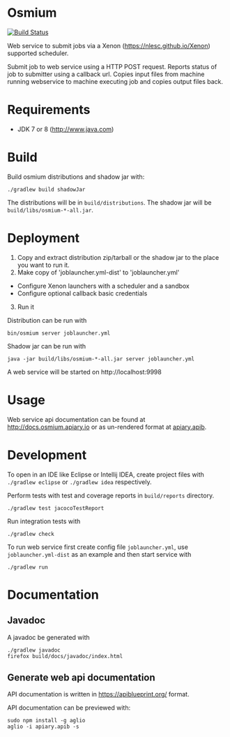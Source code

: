 Osmium
======

[![Build Status](https://travis-ci.org/NLeSC/osmium.svg?branch=develop)](https://travis-ci.org/NLeSC/osmium)

Web service to submit jobs via a Xenon (https://nlesc.github.io/Xenon) supported scheduler.

Submit job to web service using a HTTP POST request.
Reports status of job to submitter using a callback url.
Copies input files from machine running webservice to machine executing job and copies output files back.

# Requirements

- JDK 7 or 8 (http://www.java.com)

# Build


Build osmium distributions and shadow jar with:

```
./gradlew build shadowJar
```

The distributions will be in `build/distributions`.
The shadow jar will be `build/libs/osmium-*-all.jar`.

# Deployment

1. Copy and extract distribution zip/tarball or the shadow jar to the place you want to run it.
2. Make copy of 'joblauncher.yml-dist' to 'joblauncher.yml'

  * Configure Xenon launchers with a scheduler and a sandbox
  * Configure optional callback basic credentials

3. Run it

Distribution can be run with

```
bin/osmium server joblauncher.yml
```

Shadow jar can be run with

```
java -jar build/libs/osmium-*-all.jar server joblauncher.yml
```

A web service will be started on http://localhost:9998

# Usage

Web service api documentation can be found at http://docs.osmium.apiary.io or as un-rendered format at [apiary.apib](apiary.apib).

# Development

To open in an IDE like Eclipse or Intellij IDEA, create project files with `./gradlew eclipse` or `./gradlew idea` respectively.

Perform tests with test and coverage reports in `build/reports` directory.
````
./gradlew test jacocoTestReport
````

Run integration tests with
```
./gradlew check
```

To run web service first create config file `joblauncher.yml`, use `joblauncher.yml-dist` as an example and then start service with
````
./gradlew run
````

# Documentation

## Javadoc

A javadoc be generated with
```
./gradlew javadoc
firefox build/docs/javadoc/index.html
```

## Generate web api documentation

API documentation is written in https://apiblueprint.org/ format.

API documentation can be previewed with:
````
sudo npm install -g aglio
aglio -i apiary.apib -s
````
